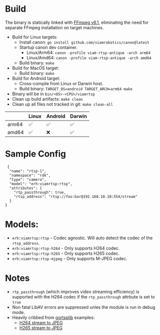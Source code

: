 
Build
===

The binary is statically linked with [FFmpeg v6.1](https://github.com/FFmpeg/FFmpeg/tree/release/6.1), eliminating the need for separate FFmpeg installation on target machines.
* Build for Linux targets:
    * Install canon: `go install github.com/viamrobotics/canon@latest`
    * Startup canon dev container.
        * Linux/Arm64: `canon -profile viam-rtsp-antique -arch arm64`
        * Linux/Amd64: `canon -profile viam-rtsp-antique -arch amd64`
    * Build binary: `make`
* Build for MacOS target:
    * Build binary: `make`
* Build for Android target:
    * Cross-compile from Linux or Darwin host.
    * Build binary: `TARGET_OS=android TARGET_ARCH=arm64 make`
* Binary will be in `bin/<OS>-<CPU>/viamrtsp`
* Clean up build artifacts: `make clean`
* Clean up all files not tracked in git: `make clean-all`

|        | Linux | Android | Darwin |
|--------|-------|---------|--------|
| arm64  | ✅    | ✅       | ✅     |
| amd64  | ✅    | ❌       | ✅     |

Sample Config
===
```
 {
  "name": "rtsp-1",
  "namespace": "rdk",
  "type": "camera",
  "model": "erh:viamrtsp:rtsp",
  "attributes": {
    "rtp_passthrough": true,
    "rtsp_address": "rtsp://foo:bar@192.168.10.10:554/stream"
  }
}
```

Models:
===
* `erh:viamrtsp:rtsp` - Codec agnostic. Will auto detect the codec of the `rtsp_address`.
* `erh:viamrtsp:rtsp-h264` - Only supports H264 codec.
* `erh:viamrtsp:rtsp-h265` - Only supports H265 codec.
* `erh:viamrtsp:rtsp-mjpeg` - Only supports M-JPEG codec.

Notes
===
* `rtp_passthrough` (which improves video streaming efficiency) is supported with the H264 codec if the `rtp_passthrough` attrbute is set to `true`
* Non fatal LibAV errors are suppressed unles the module is run in debug mode.
* Heavily cribbed from [gortsplib](https://github.com/bluenviron/gortsplib) examples:
    * [H264 stream to JPEG](https://github.com/bluenviron/gortsplib/blob/main/examples/client-play-format-h264-convert-to-jpeg/main.go)
    * [H265 stream to JPEG](https://github.com/bluenviron/gortsplib/blob/main/examples/client-play-format-h265-convert-to-jpeg/main.go)
